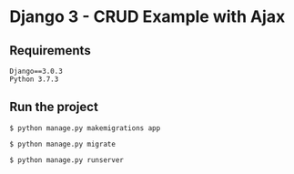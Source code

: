 # Django 3 - CRUD Example with Ajax

## Requirements
```
Django==3.0.3
Python 3.7.3
```
## Run the project
```
$ python manage.py makemigrations app

$ python manage.py migrate

$ python manage.py runserver
```